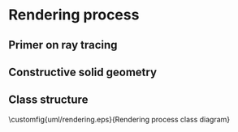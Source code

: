 # Rendering process

## Primer on ray tracing

## Constructive solid geometry

## Class structure

\customfig{uml/rendering.eps}{Rendering process class diagram}